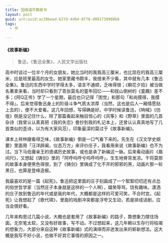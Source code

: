 ```yaml
---
title: 因缘道尽都是书
layout: post
guid: urn:uuid:ac28bead-627d-4d6d-8f78-d981730908b8
tags:
  - 书
  
---
```


#### 《故事新编》
> 鲁迅，《鲁迅全集》，人民文学出版社

高中时谈过一位半个月的女朋友。她比当时的我我高三厘米，也比现在的我高三厘米，应是班里最高的女生。她家里藏书颇丰，我借来不少看，其中就有几本《鲁迅全集》。鲁迅的东西中学时学得太多，语言不通顺，乏味得很；《朝花夕拾》被当做名著拿来看，当时却只看到了乖张莫名的童年回忆——和拔山倒树的《童趣》差不多；《阿Q正传》学了一个星期，最后也只记得「困觉」和那句「和尚摸得，我摸不得」。后来觉得鲁迅身上的阶级斗争气质太浓厚（当然，这也是后人一厢情愿贴上去的），便不大爱看。这几年回想，写得确是好。中学时候读鲁迅，《呐喊》《彷徨》倒是没记住什么，除了那篇看起来触目惊心的《风筝》和《野草》里面的几首杂诗（我曾认认真真把《我的失恋》誊抄到我的札记本上，还曾认认真真地写了几首类似的歪诗，以为有大家风范），印象最深的莫过于《故事新编》。

课本上祥林嫂看得乏味，《故事新编》倒是一口气看下来的。先生在《汉文学史纲要》里面用「汪洋辟阖，仪态万方」来评价庄子，我看用来说《故事新编》也不为过。当下马伯庸亲王的诡谲历史故事，或也是承了新编这一脉。后来看动画片《眉间尺》，又想起《铸剑》里的「阿呼呜呼兮呜呼呜呼」，生生地脊背发凉。干将莫邪的故事本身便黑色得很，到了《铸剑》里铸成了化不开的邪邪的黑，动画片那一轮黑日，也算是登峰造极。

我最喜欢的是一篇《起死》。鲁迅把这里面的庄子刻画成了一个絮絮叨叨还有点怂的俗世哲学家（当然庄子本身就是这样的一个人啊），嬉笑辱骂，饶有趣味。潇洒的庄子放到鲁迅的年代或是我的年代，大概都是这样的可爱可笑，不合时宜。《起死》让我想起了《歌代啸》，里面的戏剧冲突都是浮夸又生动，若是排成话剧，应当会很好看。

几年来构思过几篇小说，大概也是套用了《故事新编》的路子，靠想象力撑住场面。无奈笔太软，又没有好故事，写不动。不过想起来，这几年赖以生存行将枯竭的想象力，大部分来自这种《故事新编》式的演绎而非迸发出来的崭新想法。这大概是我写不好小说，也做不好其它事情的原因之一。